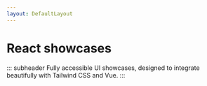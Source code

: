 ```yaml
---
layout: DefaultLayout
---
```


<FigmaLink />

<iconify-icon icon="logos:react" class="mt-12 mb-6" height="48" />

# React showcases

::: subheader
Fully accessible UI showcases, designed to integrate beautifully with Tailwind CSS and Vue.
:::

<ComponentList framework="react" type="blocks" hide-thumbnail/>
